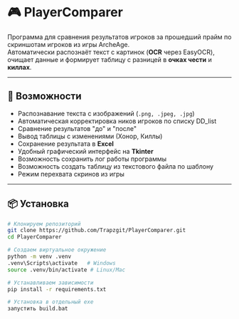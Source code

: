 # 🎮 PlayerComparer

Программа для сравнения результатов игроков за прошедший прайм по скриншотам игроков из игры ArcheAge.  
Автоматически распознаёт текст с картинок (**OCR** через EasyOCR), очищает данные и формирует таблицу с разницей в **очках чести** и **киллах**.

---

## 🚀 Возможности
-  Распознавание текста с изображений (`.png, .jpeg, .jpg`)  
-  Автоматическая корректировка ников игроков по списку DD_list
-  Сравнение результатов "до" и "после"  
-  Вывод таблицы с изменениями (Хонор, Киллы)  
-  Сохранение результата в **Excel** 
-  Удобный графический интерфейс на **Tkinter**
-  Возможность сохранить лог работы программы
-  Возможность создать таблицу из текстового файла по шаблону
-  Режим перехвата скринов из игры
---

## 📦 Установка

```bash
# Клонируем репозиторий
git clone https://github.com/Trapzgit/PlayerComparer.git
cd PlayerComparer

# Создаем виртуальное окружение
python -m venv .venv
.venv\Scripts\activate   # Windows
source .venv/bin/activate # Linux/Mac

# Устанавливаем зависимости
pip install -r requirements.txt

# Установка в отдельный exe
запустить build.bat